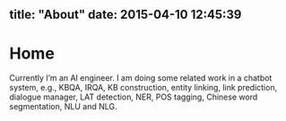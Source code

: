 title: "About"
date: 2015-04-10 12:45:39
---
# Home

Currently I’m an AI engineer. I am doing some related work in a chatbot system, e.g., KBQA, IRQA, KB construction, entity linking, link prediction, dialogue manager, LAT detection, NER, POS tagging, Chinese word segmentation, NLU and  NLG. 

<!--## Email
chushb@shanghaitech.edu.cn

I received my MS degree from [School of Information Science and Technology](http://www.shanghaitech.edu.cn/eng/) [Shanghaitech University](http://www.shanghaitech.edu.cn/eng/). My advisor is Prof. [Kewei Tu](http://sist.shanghaitech.edu.cn/faculty/tukw/). 


## github
[FrankChu0229](https://github.com/FrankChu0229)

## zhihu
[Frank Chu](https://www.zhihu.com/people/chu-shan-bo)

## Photos with Stephen Boyd in SSDS2015
<div  align="center">    
<img src="/img/photoswithboyd.jpg" width = "300" height = "200" alt="PhotosWithStephenBoyd" align=center />
</div>
-->

<!-- ![photoswithStephen](/img/photoswithboyd.jpg)-->

<!--## Photos with Andrew Yao, Wolfram Burgard, Raja Koduri and Vijay Kumar in SSIST2016

<div  align="center">    
<img src="/img/photoSSIST2016.jpg" width = "300" height = "200" alt="PhotosInSSIST2016" align=center />
</div> 
-->


<!--## Photos about me -->

<!--![photosaboutme](/img/photosaboutme.jpg)-->
